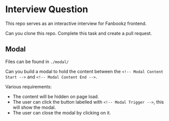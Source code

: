 # Interview Question

This repo serves as an interactive interview for Fanbookz frontend.

Can you clone this repo. Complete this task and create a pull request.

## Modal
Files can be found in `./modal/`

Can you build a modal to hold the content between the `<!-- Modal Content Start -->` and `<!-- Modal Content End -->`.

Various requirements:
- The content will be hidden on page load.
- The user can click the button labelled with `<!-- Modal Trigger -->`, this will show the modal.
- The user can close the modal by clicking on it.
